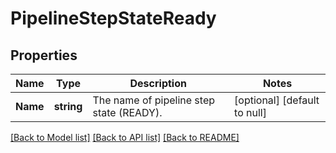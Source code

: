 # PipelineStepStateReady

## Properties
Name | Type | Description | Notes
------------ | ------------- | ------------- | -------------
**Name** | **string** | The name of pipeline step state (READY). | [optional] [default to null]

[[Back to Model list]](../README.md#documentation-for-models) [[Back to API list]](../README.md#documentation-for-api-endpoints) [[Back to README]](../README.md)

